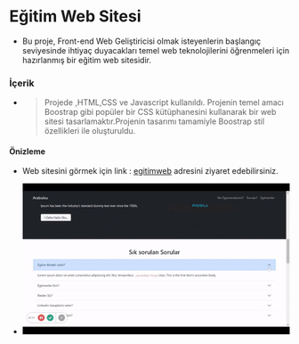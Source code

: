 # Eğitim Web Sitesi
- Bu proje, Front-end Web Geliştiricisi olmak isteyenlerin başlangıç seviyesinde ihtiyaç duyacakları temel web teknolojilerini öğrenmeleri için hazırlanmış bir eğitim web sitesidir.

### İçerik
-
  > Projede ,HTML,CSS ve Javascript kullanıldı. Projenin temel amacı Boostrap gibi popüler bir CSS  kütüphanesini kullanarak bir web sitesi tasarlamaktır.Projenin tasarımı tamamiyle Boostrap stil özellikleri ile oluşturuldu.

#### Önizleme
- Web sitesini görmek için link :  [egitimweb](https://egitimweb.netlify.app/) adresini ziyaret edebilirsiniz.

- ![](./images/ekran.gif)
